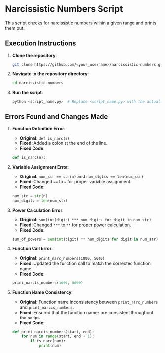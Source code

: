 # Narcissistic Numbers Script

This script checks for narcissistic numbers within a given range and prints them out.

## Execution Instructions

1. **Clone the repository**:
    ```bash
    git clone https://github.com/<your_username>/narcissistic-numbers.git
    ```
   
2. **Navigate to the repository directory**:
    ```bash
    cd narcissistic-numbers
    ```

3. **Run the script**:
    ```bash
    python <script_name.py>  # Replace <script_name.py> with the actual name of your script file
    ```

## Errors Found and Changes Made

1. **Function Definition Error**:
    - **Original**: `def is_narc(n)`
    - **Fixed**: Added a colon at the end of the line.
    - **Fixed Code**:
    ```python
    def is_narc(n):
    ```

2. **Variable Assignment Error**:
    - **Original**: `num_str == str(n)` and `num_digits == len(num_str)`
    - **Fixed**: Changed `==` to `=` for proper variable assignment.
    - **Fixed Code**:
    ```python
    num_str = str(n)
    num_digits = len(num_str)
    ```

3. **Power Calculation Error**:
    - **Original**: `sum(int(digit) *** num_digits for digit in num_str)`
    - **Fixed**: Changed `***` to `**` for proper power calculation.
    - **Fixed Code**:
    ```python
    sum_of_powers = sum(int(digit) ** num_digits for digit in num_str)
    ```

4. **Function Call Error**:
    - **Original**: `print_narc_numbers(1000, 5000)`
    - **Fixed**: Updated the function call to match the corrected function name.
    - **Fixed Code**:
    ```python
    print_narcis_numbers(1000, 5000)
    ```

5. **Function Name Consistency**:
    - **Original**: Function name inconsistency between `print_narc_numbers` and `print_narcis_numbers`.
    - **Fixed**: Ensured that the function names are consistent throughout the script.
    - **Fixed Code**:
    ```python
    def print_narcis_numbers(start, end):
        for num in range(start, end + 1):
            if is_narc(num):
                print(num)
    ```

